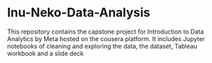 # Inu-Neko-Data-Analysis
This repository contains the capstone project for Introduction to Data Analytics by Meta hosted on the cousera platform. It includes Jupyter notebooks of cleaning and exploring the data, the dataset, Tableau workbook and a slide deck
